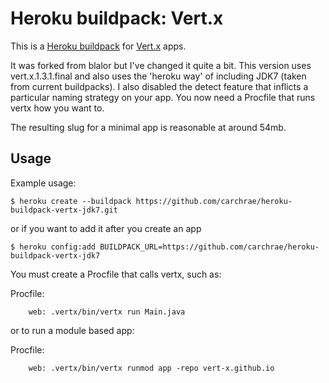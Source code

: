 Heroku buildpack: Vert.x
========================

This is a [Heroku buildpack](http://devcenter.heroku.com/articles/buildpack) for [Vert.x](http://vertx.io/) apps.  

It was forked from blalor but I've changed it quite a bit.  This version uses vert.x.1.3.1.final  and also uses the
'heroku way' of including JDK7 (taken from current buildpacks).  I also disabled the detect feature that inflicts 
a particular naming strategy on your app.  You now need a Procfile that runs vertx how you want to.

The resulting slug for a minimal app is reasonable at around 54mb.  

Usage
-----

Example usage:

    $ heroku create --buildpack https://github.com/carchrae/heroku-buildpack-vertx-jdk7.git

or if you want to add it after you create an app

    $ heroku config:add BUILDPACK_URL=https://github.com/carchrae/heroku-buildpack-vertx-jdk7

You must create a Procfile that calls vertx, such as:

Procfile:
```
    web: .vertx/bin/vertx run Main.java
```

or to run a module based app:

Procfile:
```
    web: .vertx/bin/vertx runmod app -repo vert-x.github.io  
```

